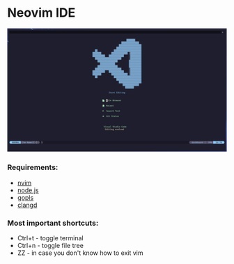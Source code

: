 # Neovim IDE

![Screenshot](https://raw.githubusercontent.com/daniilty/nvim-c-go-ide/master/src/screenshot.png)

### Requirements:
  * [nvim](https://neovim.io/)
  * [node.js](https://nodejs.org/en/)
  * [gopls](https://pkg.go.dev/golang.org/x/tools/gopls#readme-installation)
  * [clangd](https://clangd.llvm.org/installation.html)
 
### Most important shortcuts:
  * Ctrl+t - toggle terminal
  * Ctrl+n - toggle file tree
  * ZZ - in case you don't know how to exit vim

